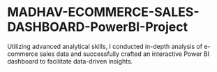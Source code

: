 # MADHAV-ECOMMERCE-SALES-DASHBOARD-PowerBI-Project
Utilizing advanced analytical skills, I conducted in-depth analysis of e-commerce sales data and successfully crafted an interactive Power BI dashboard to facilitate data-driven insights.
